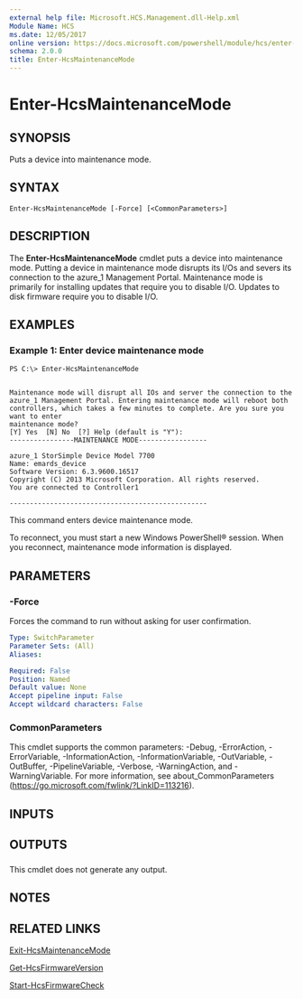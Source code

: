 ```yaml
---
external help file: Microsoft.HCS.Management.dll-Help.xml
Module Name: HCS
ms.date: 12/05/2017
online version: https://docs.microsoft.com/powershell/module/hcs/enter-hcsmaintenancemode?view=windowsserver2012r2-ps&wt.mc_id=ps-gethelp
schema: 2.0.0
title: Enter-HcsMaintenanceMode
---
```


# Enter-HcsMaintenanceMode

## SYNOPSIS
Puts a device into maintenance mode.

## SYNTAX

```
Enter-HcsMaintenanceMode [-Force] [<CommonParameters>]
```

## DESCRIPTION
The **Enter-HcsMaintenanceMode** cmdlet puts a device into maintenance mode.
Putting a device in maintenance mode disrupts its I/Os and severs its connection to the azure_1 Management Portal.
Maintenance mode is primarily for installing updates that require you to disable I/O.
Updates to disk firmware require you to disable I/O.

## EXAMPLES

### Example 1: Enter device maintenance mode
```
PS C:\> Enter-HcsMaintenanceMode


Maintenance mode will disrupt all IOs and server the connection to the 
azure_1 Management Portal. Entering maintenance mode will reboot both 
controllers, which takes a few minutes to complete. Are you sure you want to enter 
maintenance mode? 
[Y] Yes  [N] No  [?] Help (default is "Y"):
----------------MAINTENANCE MODE-----------------

azure_1 StorSimple Device Model 7700
Name: emards_device
Software Version: 6.3.9600.16517
Copyright (C) 2013 Microsoft Corporation. All rights reserved. 
You are connected to Controller1

-------------------------------------------------
```

This command enters device maintenance mode.

To reconnect, you must start a new Windows PowerShell® session.
When you reconnect, maintenance mode information is displayed.

## PARAMETERS

### -Force
Forces the command to run without asking for user confirmation.

```yaml
Type: SwitchParameter
Parameter Sets: (All)
Aliases: 

Required: False
Position: Named
Default value: None
Accept pipeline input: False
Accept wildcard characters: False
```

### CommonParameters
This cmdlet supports the common parameters: -Debug, -ErrorAction, -ErrorVariable, -InformationAction, -InformationVariable, -OutVariable, -OutBuffer, -PipelineVariable, -Verbose, -WarningAction, and -WarningVariable. For more information, see about_CommonParameters (https://go.microsoft.com/fwlink/?LinkID=113216).

## INPUTS

## OUTPUTS

###  
This cmdlet does not generate any output.

## NOTES

## RELATED LINKS

[Exit-HcsMaintenanceMode](./Exit-HcsMaintenanceMode.md)

[Get-HcsFirmwareVersion](./Get-HcsFirmwareVersion.md)

[Start-HcsFirmwareCheck](./Start-HcsFirmwareCheck.md)

